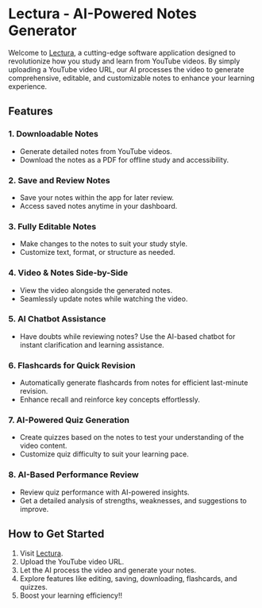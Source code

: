 # Lectura - AI-Powered Notes Generator

Welcome to [Lectura](https://lectura-omega.vercel.app), a cutting-edge software application designed to revolutionize how you study and learn from YouTube videos. By simply uploading a YouTube video URL, our AI processes the video to generate comprehensive, editable, and customizable notes to enhance your learning experience.

## Features

### 1. **Downloadable Notes**
- Generate detailed notes from YouTube videos.
- Download the notes as a PDF for offline study and accessibility.

### 2. **Save and Review Notes**
- Save your notes within the app for later review.
- Access saved notes anytime in your dashboard.

### 3. **Fully Editable Notes**
- Make changes to the notes to suit your study style.
- Customize text, format, or structure as needed.

### 4. **Video & Notes Side-by-Side**
- View the video alongside the generated notes.
- Seamlessly update notes while watching the video.

### 5. **AI Chatbot Assistance**
- Have doubts while reviewing notes? Use the AI-based chatbot for instant clarification and learning assistance.

### 6. **Flashcards for Quick Revision**
- Automatically generate flashcards from notes for efficient last-minute revision.
- Enhance recall and reinforce key concepts effortlessly.

### 7. **AI-Powered Quiz Generation**
- Create quizzes based on the notes to test your understanding of the video content.
- Customize quiz difficulty to suit your learning pace.

### 8. **AI-Based Performance Review**
- Review quiz performance with AI-powered insights.
- Get a detailed analysis of strengths, weaknesses, and suggestions to improve.

## How to Get Started
1. Visit [Lectura](https://lectura-omega.vercel.app).
2. Upload the YouTube video URL.
3. Let the AI process the video and generate your notes.
4. Explore features like editing, saving, downloading, flashcards, and quizzes.
5. Boost your learning efficiency!!
